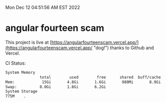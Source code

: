 Mon Dec 12 04:51:56 AM EST 2022

# angular fourteen scam


This project is live at [https://angularfourteenscam.vercel.app/](https://angularfourteenscam.vercel.app/ "dog!") thanks to Github and Vercel.

CI Status: 

```bash
System Memory
               total        used        free      shared  buff/cache   available
Mem:            15Gi       4.8Gi       1.6Gi       980Mi       8.9Gi       8.9Gi
Swap:          8.0Gi       1.8Gi       6.2Gi
System Storage
775M	.
```
